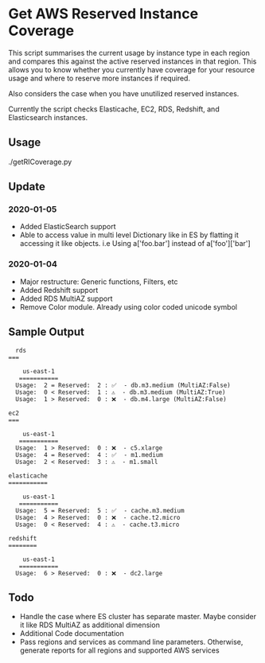 # Get AWS Reserved Instance Coverage

This script summarises the current usage by instance type in each region and compares this against the active
reserved instances in that region. This allows you to know whether you currently have coverage for your resource 
usage and where to reserve more instances if required. 

Also considers the case when you have unutilized reserved instances.

Currently the script checks Elasticache, EC2, RDS, Redshift, and Elasticsearch instances. 


## Usage

  ./getRICoverage.py

## Update

### 2020-01-05
+ Added ElasticSearch support
+ Able to access value in multi level Dictionary like in ES by flatting it accessing it like objects. i.e Using a['foo.bar'] instead of a['foo']['bar']

### 2020-01-04
+ Major restructure: Generic functions, Filters, etc
+ Added Redshift support
+ Added RDS MultiAZ support
+ Remove Color module. Already using color coded unicode symbol

## Sample Output 
```
  rds
===

    us-east-1   
   ===========  
  Usage:  2 = Reserved:  2 : ✅  - db.m3.medium (MultiAZ:False)
  Usage:  0 < Reserved:  1 : ⚠  - db.m3.medium (MultiAZ:True)
  Usage:  1 > Reserved:  0 : ❌  - db.m4.large (MultiAZ:False)

ec2
===

    us-east-1   
   ===========  
  Usage:  1 > Reserved:  0 : ❌  - c5.xlarge
  Usage:  4 = Reserved:  4 : ✅  - m1.medium
  Usage:  2 < Reserved:  3 : ⚠  - m1.small

elasticache
===========

    us-east-1   
   ===========  
  Usage:  5 = Reserved:  5 : ✅  - cache.m3.medium
  Usage:  4 > Reserved:  0 : ❌  - cache.t2.micro
  Usage:  0 < Reserved:  4 : ⚠  - cache.t3.micro

redshift
========

    us-east-1   
   ===========  
  Usage:  6 > Reserved:  0 : ❌  - dc2.large

```

## Todo

+ Handle the case where ES cluster has separate master. Maybe consider it like RDS MultiAZ as additional dimension
+ Additional Code documentation
+ Pass regions and services as command line parameters. Otherwise, generate reports for all regions and supported AWS services
